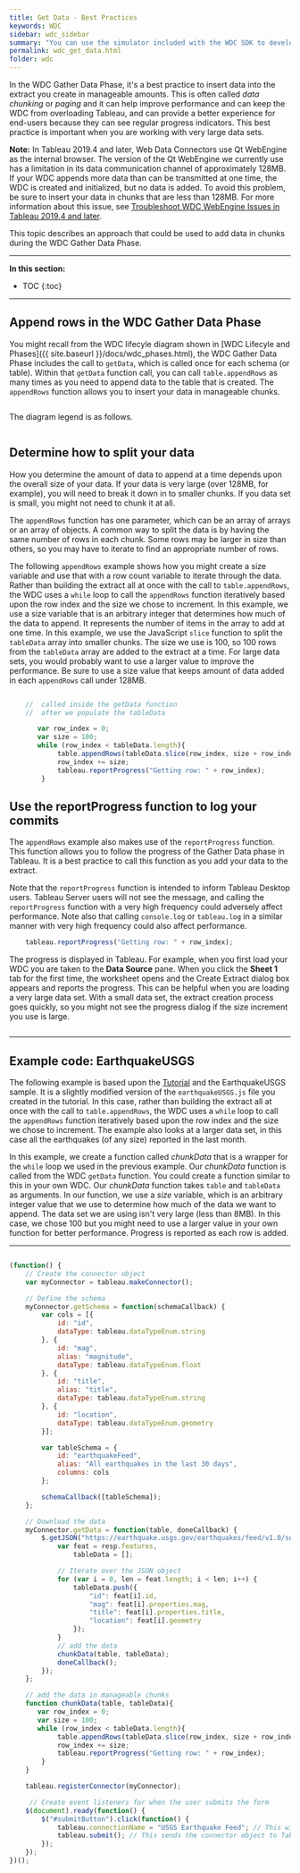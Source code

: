 ```yaml
---
title: Get Data - Best Practices
keywords: WDC
sidebar: wdc_sidebar
summary: "You can use the simulator included with the WDC SDK to develop and debug your connectors more quickly."
permalink: wdc_get_data.html
folder: wdc
---
```


In the WDC Gather Data Phase, it's a best practice to insert data into the extract you create in manageable amounts. This is often called *data chunking* or *paging* and it can help improve performance and can keep the WDC from overloading Tableau, and can provide a better experience for end-users because they can see regular progress indicators. This best practice is important when you are working with very large data sets.

<div class="alert alert-info"><b>Note:</b> In Tableau 2019.4 and later, Web Data Connectors use Qt WebEngine as the internal browser. The version of the Qt WebEngine we currently use has a limitation in its data communication channel of approximately 128MB. If your WDC appends more data than can be transmitted at one time, the WDC is created and initialized, but no data is added. To avoid this problem, be sure to insert your data in chunks that are less than 128MB. For more information about this issue, see <a href="{{site.baseurl}}\docs\wdc_webengine.html" >Troubleshoot WDC WebEngine Issues in Tableau 2019.4 and later</a>.</div>

This topic describes an approach that could be used to add data in chunks during the WDC Gather Data Phase.



---
**In this section:**
* TOC
{:toc}

---

## Append rows in the WDC Gather Data Phase

You might recall from the WDC lifecyle diagram shown in [WDC Lifecyle and Phases]({{ site.baseurl }}/docs/wdc_phases.html), the WDC Gather Data Phase includes the call to `getData`, which is called once for each schema (or table). Within that `getData` function call, you can call `table.appendRows` as many times as you need to append data to the table that is created. The `appendRows` function allows you to insert your data in manageable chunks.

<img class="img-responsive docs-img" src="{{ site.baseurl }}/assets/wdc_flow_data.png" alt="">

The diagram legend is as follows.

<img class="img-responsive docs-img" src="{{ site.baseurl }}/assets/wdc_flow_legend.png" alt="">


## Determine how to split your data

How you determine the amount of data to append at a time depends upon the overall size of your data. If your data is very large (over 128MB, for example), you will need to break it down in to smaller chunks. If you data set is small, you might not need to chunk it at all.



The `appendRows` function has one parameter, which can be an array of arrays or an array of objects. A common way to split the data is by having the same number of rows in each chunk. Some rows may be larger in size than others, so you may have to iterate to find an appropriate number of rows.

The following `appendRows` example shows how you might create a size variable and use that with a row count variable to iterate through the data. Rather than building the extract all at once with the call to `table.appendRows`, the WDC uses a `while` loop to call the `appendRows` function iteratively based upon the row index and the size we chose to increment. In this example, we use a size variable that is an arbitrary integer that determines how much of the data to append. It represents the number of items in the array to add at one time. In this example, we use the JavaScript `slice` function to split the `tableData` array into smaller chunks. The size we use is 100, so 100 rows from the `tableData` array are added to the extract at a time. For large data sets, you would probably want to use a larger value to improve the performance. Be sure to use a size value that keeps amount of data added in each `appendRows` call under 128MB.

```javascript

    //  called inside the getData function
    //  after we populate the tableData

       var row_index = 0;
       var size = 100;
       while (row_index < tableData.length){
            table.appendRows(tableData.slice(row_index, size + row_index));
            row_index += size;
            tableau.reportProgress("Getting row: " + row_index);
        }

```

## Use the reportProgress function to log your commits

The `appendRows` example also makes use of the `reportProgress` function. This function allows you to follow the progress of the Gather Data phase in Tableau. It is a best practice to call this function as you add your data to the extract.

<div class="alert alert-info">Note that the <code>reportProgress</code> function is intended to inform Tableau Desktop users. Tableau Server users will not see the message, and calling the <code>reportProgress</code> function with a very high frequency could adversely affect performance. Note also that calling <code>console.log</code> or <code>tableau.log</code> in a similar manner with very high frequency could also affect performance.
</div>


```javascript
    tableau.reportProgress("Getting row: " + row_index);

```

The progress is displayed in Tableau. For example, when you first load your WDC you are taken to the **Data Source** pane. When you click the **Sheet 1** tab for the first time, the worksheet opens and the Create Extract dialog box appears and reports the progress. This can be helpful when you are loading a very large data set. With a small data set, the extract creation process goes quickly, so you might not see the progress dialog if the size increment you use is large.

<img class="img-responsive docs-img" src="{{ site.baseurl }}/assets/wdc_tableau.reportProgress.png" alt="">

---

## Example code: EarthquakeUSGS

The following example is based upon the [Tutorial]({{site.baseurl}}/docs/wdc_data_tutorial.html) and the EarthquakeUSGS sample. It is a slightly modified version of the `earthquakeUSGS.js` file you created in the tutorial. In this case, rather than building the extract all at once with the call to `table.appendRows`, the WDC uses a `while` loop to call the `appendRows` function iteratively based upon the row index and the size we chose to increment. The example also looks at a larger data set, in this case all the earthquakes (of any size) reported in the last month.

In this example, we create a function called *chunkData* that is a wrapper for the `while` loop we used in the previous example. Our *chunkData* function is called from the WDC `getData` function. You could create a function similar to this in your own WDC. Our *chunkData* function takes `table` and `tableData` as arguments. In our function, we use a *size* variable, which is an arbitrary integer value that we use to determine how much of the data we want to append. The data set we are using isn't very large (less than 8MB). In this case, we chose 100 but you might need to use a larger value in your own function for better performance. Progress is reported as each row is added.

 ---

```javascript

(function() {
    // Create the connector object
    var myConnector = tableau.makeConnector();

    // Define the schema
    myConnector.getSchema = function(schemaCallback) {
        var cols = [{
            id: "id",
            dataType: tableau.dataTypeEnum.string
        }, {
            id: "mag",
            alias: "magnitude",
            dataType: tableau.dataTypeEnum.float
        }, {
            id: "title",
            alias: "title",
            dataType: tableau.dataTypeEnum.string
        }, {
            id: "location",
            dataType: tableau.dataTypeEnum.geometry
        }];

        var tableSchema = {
            id: "earthquakeFeed",
            alias: "All earthquakes in the last 30 days",
            columns: cols
        };

        schemaCallback([tableSchema]);
    };

    // Download the data
    myConnector.getData = function(table, doneCallback) {
        $.getJSON("https://earthquake.usgs.gov/earthquakes/feed/v1.0/summary/all_month.geojson", function(resp) {
            var feat = resp.features,
                tableData = [];

            // Iterate over the JSON object
            for (var i = 0, len = feat.length; i < len; i++) {
                tableData.push({
                    "id": feat[i].id,
                    "mag": feat[i].properties.mag,
                    "title": feat[i].properties.title,
                    "location": feat[i].geometry
                });
            }
            // add the data
            chunkData(table, tableData);
            doneCallback();
        });
    };

    // add the data in manageable chunks
    function chunkData(table, tableData){
       var row_index = 0;
       var size = 100;
       while (row_index < tableData.length){
            table.appendRows(tableData.slice(row_index, size + row_index));
            row_index += size;
            tableau.reportProgress("Getting row: " + row_index);
        }
    }

    tableau.registerConnector(myConnector);

     // Create event listeners for when the user submits the form
    $(document).ready(function() {
        $("#submitButton").click(function() {
            tableau.connectionName = "USGS Earthquake Feed"; // This will be the data source name in Tableau
            tableau.submit(); // This sends the connector object to Tableau
        });
    });
})();


```

